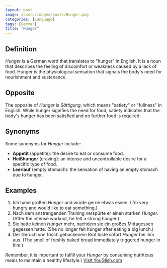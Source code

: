 ```yaml
---
layout: post
image: assets/images/posts/Hunger.png
categories: [Language]
tags: [German]
title: "Hunger"
---
```


## Definition
*Hunger* is a German word that translates to "hunger" in English. It is a noun that describes the feeling of discomfort or weakness caused by a lack of food. Hunger is the physiological sensation that signals the body's need for nourishment and sustenance.

## Opposite
The opposite of *Hunger* is *Sättigung*, which means "satiety" or "fullness" in English. While hunger signifies the need for food, satiety indicates that the body's hunger has been satisfied and no further food is required.

## Synonyms
Some synonyms for *Hunger* include:
- **Appetit** (appetite): the desire to eat or consume food.
- **Heißhunger** (craving): an intense and uncontrollable desire for a specific type of food.
- **Leerlauf** (empty stomach): the sensation of having an empty stomach due to hunger.

## Examples
1. Ich habe großen *Hunger* und würde gerne etwas essen. (I'm very hungry and would like to eat something.)
2. Nach dem anstrengenden Training verspürte er einen starken *Hunger*. (After the intense workout, he felt a strong hunger.)
3. Sie hatte keinen *Hunger* mehr, nachdem sie ein großes Mittagessen gegessen hatte. (She no longer felt hunger after eating a big lunch.)
4. Der Geruch von frisch gebackenem Brot löste sofort *Hunger* bei ihm aus. (The smell of freshly baked bread immediately triggered hunger in him.)

Remember, it is important to fulfill your *Hunger* by consuming nutritious meals to maintain a healthy lifestyle.\ <a id="yg-widget-0" class="youglish-widget" data-query="Hunger" data-lang="german" data-components="8412" data-auto-start="0" data-bkg-color="theme_light" data-title="How%20to%20pronounce%20Hunger%20in%20German"  rel="nofollow" href="https://youglish.com">Visit YouGlish.com</a><script async src="https://youglish.com/public/emb/widget.js" charset="utf-8"></script>